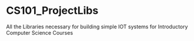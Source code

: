 # CS101_ProjectLibs
All the Libraries necessary for building simple IOT systems for Introductory Computer Science Courses 
